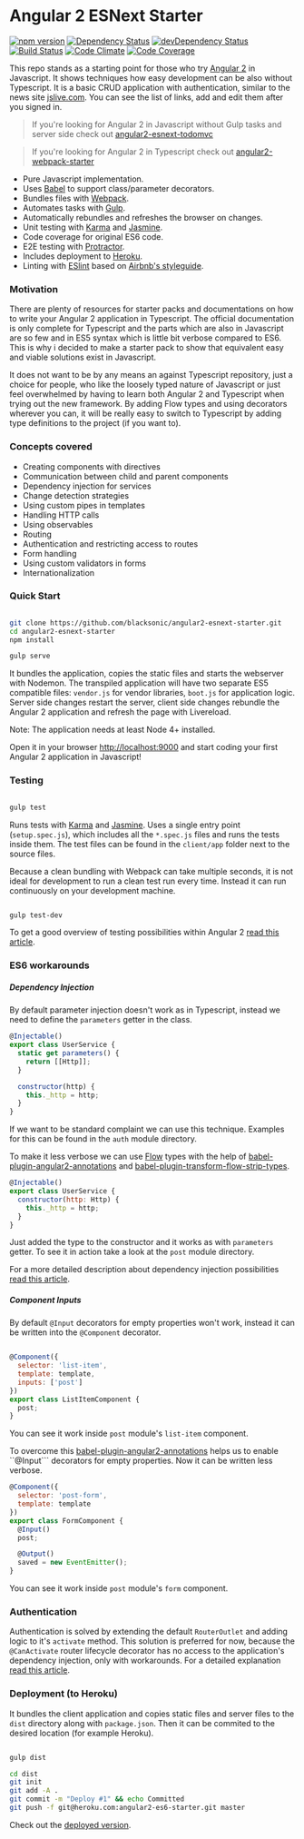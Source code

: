 # Angular 2 ESNext Starter
[![npm version](https://badge.fury.io/js/angular2.svg)](http://badge.fury.io/js/angular2)
[![Dependency Status](https://david-dm.org/blacksonic/angular2-esnext-starter.svg)](https://david-dm.org/blacksonic/angular2-esnext-starter)
[![devDependency Status](https://david-dm.org/blacksonic/angular2-esnext-starter/dev-status.svg)](https://david-dm.org/blacksonic/angular2-esnext-starter#info=devDependencies)
[![Build Status](https://travis-ci.org/blacksonic/angular2-esnext-starter.svg?branch=master)](https://travis-ci.org/blacksonic/angular2-esnext-starter)
[![Code Climate](https://codeclimate.com/github/blacksonic/angular2-esnext-starter/badges/gpa.svg)](https://codeclimate.com/github/blacksonic/angular2-esnext-starter)
[![Code Coverage](https://codeclimate.com/github/blacksonic/angular2-esnext-starter/badges/coverage.svg)](https://codeclimate.com/github/blacksonic/angular2-esnext-starter)

This repo stands as a starting point for those who try [Angular 2](https://angular.io/) in Javascript.
It shows techniques how easy development can be also without Typescript.
It is a basic CRUD application with authentication, similar to the news site [jslive.com](https://jslive.com).
You can see the list of links, add and edit them after you signed in.

> If you're looking for Angular 2 in Javascript without Gulp tasks and server side check out [angular2-esnext-todomvc](https://github.com/blacksonic/angular2-esnext-todomvc)

> If you're looking for Angular 2 in Typescript check out [angular2-webpack-starter](https://github.com/AngularClass/angular2-webpack-starter)

- Pure Javascript implementation.
- Uses [Babel](https://babeljs.io/) to support class/parameter decorators.
- Bundles files with [Webpack](https://webpack.github.io/).
- Automates tasks with [Gulp](http://gulpjs.com/).
- Automatically rebundles and refreshes the browser on changes.
- Unit testing with [Karma](https://karma-runner.github.io/0.13/index.html) and [Jasmine](http://jasmine.github.io/).
- Code coverage for original ES6 code.
- E2E testing with [Protractor](https://angular.github.io/protractor/#/).
- Includes deployment to [Heroku](https://heroku.com/).
- Linting with [ESlint](http://eslint.org/) based on [Airbnb's styleguide](https://github.com/airbnb/javascript).

### Motivation

There are plenty of resources for starter packs and documentations on how to write your Angular 2 application in Typescript.
The official documentation is only complete for Typescript and the parts which are also in Javascript are so few and in ES5 syntax which is little bit verbose compared to ES6.
This is why i decided to make a starter pack to show that equivalent easy and viable solutions exist in Javascript.

It does not want to be by any means an against Typescript repository,
just a choice for people, who like the loosely typed nature of Javascript or just feel overwhelmed by having to learn both Angular 2 and Typescript when trying out the new framework.
By adding Flow types and using decorators wherever you can, it will be really easy to switch to Typescript by adding type definitions to the project (if you want to).

### Concepts covered

- Creating components with directives
- Communication between child and parent components
- Dependency injection for services
- Change detection strategies
- Using custom pipes in templates
- Handling HTTP calls
- Using observables
- Routing
- Authentication and restricting access to routes
- Form handling
- Using custom validators in forms
- Internationalization

### Quick Start

```bash

git clone https://github.com/blacksonic/angular2-esnext-starter.git
cd angular2-esnext-starter
npm install

gulp serve

```

It bundles the application, copies the static files and starts the webserver with Nodemon.
The transpiled application will have two separate ES5 compatible files: ```vendor.js``` for vendor libraries, ```boot.js``` for application logic.
Server side changes restart the server, client side changes rebundle the Angular 2 application and refresh the page with Livereload.

Note: The application needs at least Node 4+ installed.

Open it in your browser [http://localhost:9000](http://localhost:9000) and start coding your first Angular 2 application in Javascript!

### Testing

```bash

gulp test

```

Runs tests with [Karma](https://karma-runner.github.io/0.13/index.html) and [Jasmine](http://jasmine.github.io/).
Uses a single entry point (```setup.spec.js```), which includes all the ```*.spec.js``` files and runs the tests inside them.
The test files can be found in the ```client/app``` folder next to the source files.

Because a clean bundling with Webpack can take multiple seconds, it is not ideal for development to run a clean test run every time.
Instead it can run continuously on your development machine.

```bash

gulp test-dev

```

To get a good overview of testing possibilities within Angular 2 [read this article](https://medium.com/google-developer-experts/angular-2-unit-testing-with-jasmine-defe20421584).

### ES6 workarounds

##### Dependency Injection

By default parameter injection doesn't work as in Typescript, instead we need to define the ```parameters``` getter in the class.

```javascript
@Injectable()
export class UserService {
  static get parameters() {
    return [[Http]];
  }

  constructor(http) {
    this._http = http;
  }
}
```

If we want to be standard complaint we can use this technique.
Examples for this can be found in the ```auth``` module directory.

To make it less verbose we can use [Flow](http://flowtype.org/) types with the help of
[babel-plugin-angular2-annotations](https://github.com/shuhei/babel-plugin-angular2-annotations)
and [babel-plugin-transform-flow-strip-types](https://babeljs.io/docs/plugins/transform-flow-strip-types/).

```javascript
@Injectable()
export class UserService {
  constructor(http: Http) {
    this._http = http;
  }
}
```

Just added the type to the constructor and it works as with ```parameters``` getter.
To see it in action take a look at the ```post``` module directory.

For a more detailed description about dependency injection possibilities [read this article](https://medium.com/@blacksonic86/angular-2-dependency-injection-in-es6-f5551a3d6bf).

##### Component Inputs

By default ```@Input``` decorators for empty properties won't work, instead it can be written into the ```@Component``` decorator.

```javascript

@Component({
  selector: 'list-item',
  template: template,
  inputs: ['post']
})
export class ListItemComponent {
  post;
}
```

You can see it work inside ```post``` module's ```list-item``` component.

To overcome this [babel-plugin-angular2-annotations](https://github.com/shuhei/babel-plugin-angular2-annotations) helps us to enable ``@Input``` decorators for empty properties.
Now it can be written less verbose.

```javascript
@Component({
  selector: 'post-form',
  template: template
})
export class FormComponent {
  @Input()
  post;

  @Output()
  saved = new EventEmitter();
}
```
You can see it work inside ```post``` module's ```form``` component.

### Authentication

Authentication is solved by extending the default ```RouterOutlet``` and adding logic to it's ```activate``` method.
This solution is preferred for now, because the ```@CanActivate``` router lifecycle decorator has no access to the application's dependency injection, only with workarounds.
For a detailed explanation [read this article](https://medium.com/@blacksonic86/authentication-in-angular-2-958052c64492).

### Deployment (to Heroku)

It bundles the client application and copies static files and server files to the ```dist``` directory along with ```package.json```.
Then it can be commited to the desired location (for example Heroku).

```bash

gulp dist

cd dist
git init
git add -A .
git commit -m "Deploy #1" && echo Committed
git push -f git@heroku.com:angular2-es6-starter.git master

```

Check out the [deployed version](https://angular2-es6-starter.herokuapp.com/).
